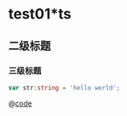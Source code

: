 # test01*ts

## 二级标题

<!-- <test-component /> -->

### 三级标题

```ts
var str:string = 'hello world';
```

@[code](../../.vuepress/assets/mock.js)